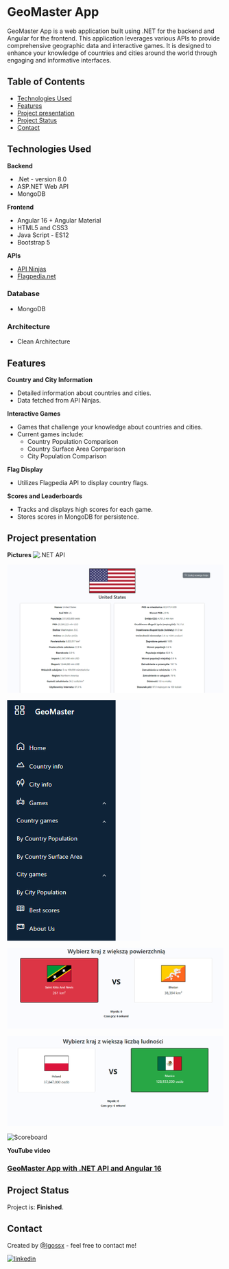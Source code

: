 # GeoMaster App
GeoMaster App is a web application built using .NET for the backend and Angular for the frontend. This application leverages various APIs to provide comprehensive geographic data and interactive games. It is designed to enhance your knowledge of countries and cities around the world through engaging and informative interfaces.

## Table of Contents
* [Technologies Used](#technologies-used)
* [Features](#features)
* [Project presentation](#project-presentation)
* [Project Status](#project-status)
* [Contact](#contact)

## Technologies Used
**Backend**
- .Net - version 8.0
- ASP.NET Web API
- MongoDB

**Frontend**
- Angular 16 + Angular Material
- HTML5 and CSS3
- Java Script - ES12
- Bootstrap 5

**APIs**
- [API Ninjas](https://api-ninjas.com/)
- [Flagpedia.net](https://flagpedia.net/download/api)

### Database
- MongoDB
  
### Architecture 
- Clean Architecture

## Features

**Country and City Information**

- Detailed information about countries and cities.
- Data fetched from API Ninjas.
  
**Interactive Games**

- Games that challenge your knowledge about countries and cities.
- Current games include:
    - Country Population Comparison
    - Country Surface Area Comparison
    - City Population Comparison

**Flag Display**

- Utilizes Flagpedia API to display country flags.
  
**Scores and Leaderboards**

- Tracks and displays high scores for each game.
- Stores scores in MongoDB for persistence.

## Project presentation

**Pictures**
![.NET API](images/API.png)

![Country details window](images/country-details.png)

![Menu](images/menu.png)

![Win game](images/przegrana.png)

![Lose game](images/wygrana.png)

![Scoreboard](images/tablica-wyników.png)

**YouTube video**

### [GeoMaster App with .NET API and Angular 16](https://www.youtube.com/watch?v=JWXmKoB8IEk)

## Project Status
Project is: **Finished**.

## Contact
Created by [@Igossx](https://www.github.com/igossx) - feel free to contact me!

[![linkedin](https://img.shields.io/badge/linkedin-0A66C2?style=for-the-badge&logo=linkedin&logoColor=white)](https://www.linkedin.com/in/igor-tarasinski) 
